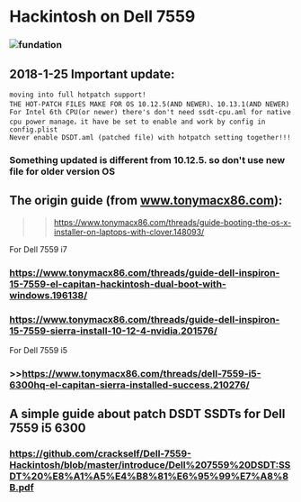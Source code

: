 # Hackintosh on Dell 7559
### ![fundation](https://github.com/crackself/Dell-7559-Hackintosh/blob/master/introduce/toolbar.png)
## 2018-1-25 Important update:
    moving into full hotpatch support!
    THE HOT-PATCH FILES MAKE FOR OS 10.12.5(AND NEWER)、10.13.1(AND NEWER)
    For Intel 6th CPU(or newer) there's don't need ssdt-cpu.aml for native cpu power manage，it have be set to enable and work by config in config.plist
    Never enable DSDT.aml (patched file) with hotpatch setting together!!!
  ### Something updated is different from 10.12.5. so don't use new file for older version OS

## The origin guide (from www.tonymacx86.com):
  >>https://www.tonymacx86.com/threads/guide-booting-the-os-x-installer-on-laptops-with-clover.148093/
  
  For Dell 7559 i7
  ### https://www.tonymacx86.com/threads/guide-dell-inspiron-15-7559-el-capitan-hackintosh-dual-boot-with-windows.196138/
  ### https://www.tonymacx86.com/threads/guide-dell-inspiron-15-7559-sierra-install-10-12-4-nvidia.201576/
  
  For Dell 7559 i5
  ###  >>https://www.tonymacx86.com/threads/dell-7559-i5-6300hq-el-capitan-sierra-installed-success.210276/

## A simple guide about patch DSDT SSDTs for Dell 7559 i5 6300
### https://github.com/crackself/Dell-7559-Hackintosh/blob/master/introduce/Dell%207559%20DSDT:SSDT%20%E8%A1%A5%E4%B8%81%E6%95%99%E7%A8%8B.pdf

